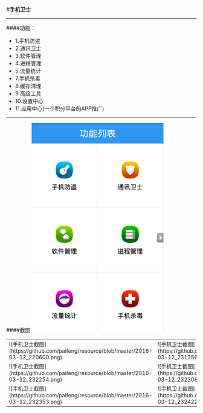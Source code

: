 #__手机卫士__
***
####功能：
- 	1.手机防盗
-	2.通讯卫士
-	3.软件管理
-	4.进程管理
-	5.流量统计
-	7.手机杀毒
-	8.缓存清理
-	9.高级工具
-	10.设置中心
-	11.应用中心(一个积分平台的APP推广)

***
####截图
![手机卫士截图](https://github.com/paifeng/resource/blob/master/2016-03-12_220600.png)
<table>
	<tr>
		<td>![手机卫士截图](https://github.com/paifeng/resource/blob/master/2016-03-12_220600.png)</td>
		<td>![手机卫士截图](https://github.com/paifeng/resource/blob/master/2016-03-12_231356.png)</td>
		<td>![手机卫士截图](https://github.com/paifeng/resource/blob/master/2016-03-12_232235.png)</td>
	</tr>
	<tr>
		<td>![手机卫士截图](https://github.com/paifeng/resource/blob/master/2016-03-12_232254.png)</td>
		<td>![手机卫士截图](https://github.com/paifeng/resource/blob/master/2016-03-12_232308.png)</td>
		<td>![手机卫士截图](https://github.com/paifeng/resource/blob/master/2016-03-12_232336.png)</td>
	</tr>
	<tr>
		<td>![手机卫士截图](https://github.com/paifeng/resource/blob/master/2016-03-12_232353.png)</td>
		<td>![手机卫士截图](https://github.com/paifeng/resource/blob/master/2016-03-12_232422.png)</td>
		<td>![手机卫士截图](https://github.com/paifeng/resource/blob/master/2016-03-12_232522.png)</td>
	</tr>
</table>